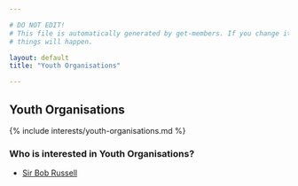```yaml
---

# DO NOT EDIT!
# This file is automatically generated by get-members. If you change it, bad
# things will happen.

layout: default
title: "Youth Organisations"

---
```


## Youth Organisations

{% include interests/youth-organisations.md %}

### Who is interested in Youth Organisations?


* [Sir Bob Russell](/members/sir-bob-russell.html)
